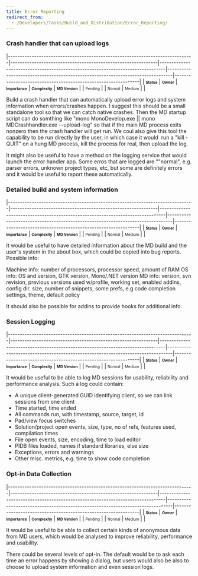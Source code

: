 ```yaml
---
title: Error Reporting
redirect_from:
  - /Developers/Tasks/Build_and_Distribution/Error_Reporting/
---
```


### Crash handler that can upload logs

<span> </span>

<span id="_task_a_ErrorReporting.CrashHandler"></span><span> </span>

|------------------------------------------------------------------------------|--------------------------------------------------------------|--------------------------------------------------------------------------------|--------------------------------------------------------------------------------|---------------------------------------------------------------|
| **<span style="font-size: x-small;">Status</span>**                          | **<span style="font-size: x-small;">Owner</span>**           | **<span style="font-size: x-small;">Importance</span>**                        | **<span style="font-size: x-small;">Complexity</span>**                        | **<span style="font-size: x-small;">MD Version</span>**       |
| <span class="task-status-Pending" style="font-size: x-small;">Pending</span> | <span class="task-owner" style="font-size: x-small;"></span> | <span class="task-importance-Normal" style="font-size: x-small;">Normal</span> | <span class="task-complexity-Medium" style="font-size: x-small;">Medium</span> | <span class="task-target" style="font-size: x-small;"></span> |

Build a crash handler that can automatically upload error logs and system information when errors/crashes happen. I suggest this should be a small standalone tool so that we can catch native crashes. Then the MD startup script can do somthing like "mono MonoDevelop.exe || mono MDCrashhandler.exe --upload-log" so that if the main MD process exits nonzero then the crash handler will get run. We coul also give this tool the capability to be run directly by the user, in which case it would  run a "kill -QUIT" on a hung MD process, kill the process for real, then upload the log.

It might also be useful to have a method on the logging service that would launch the error handler app. Some erros that are logged are ""normal", e.g. parser errors, unknown project types, etc, but some are definitely errors and it would be useful to report these automatically.

### Detailed build and system information

<span> </span>

<span id="_task_a_ErrorReporting.SystemInformation"></span><span> </span>

|------------------------------------------------------------------------------|--------------------------------------------------------------|--------------------------------------------------------------------------------|--------------------------------------------------------------------------------|---------------------------------------------------------------|
| **<span style="font-size: x-small;">Status</span>**                          | **<span style="font-size: x-small;">Owner</span>**           | **<span style="font-size: x-small;">Importance</span>**                        | **<span style="font-size: x-small;">Complexity</span>**                        | **<span style="font-size: x-small;">MD Version</span>**       |
| <span class="task-status-Pending" style="font-size: x-small;">Pending</span> | <span class="task-owner" style="font-size: x-small;"></span> | <span class="task-importance-Normal" style="font-size: x-small;">Normal</span> | <span class="task-complexity-Medium" style="font-size: x-small;">Medium</span> | <span class="task-target" style="font-size: x-small;"></span> |

It would be useful to have detailed information about the MD build and the user's system in the about box, which could be copied into bug reports. Possible info:

Machine info: number of processors, processor speed, amount of RAM
 OS info: OS and version, GTK version, Mono/.NET version
 MD info: version, svn revision, previous versions used w/profile, working set, enabled addins, config dir. size, number of snippets, some prefs, e.g code completion settings, theme, default policy

It should also be possible for addins to provide hooks for additional info.

### Session Logging

<span> </span>

<span id="_task_a_ErrorReporting.SessionLogging"></span><span> </span>

|------------------------------------------------------------------------------|--------------------------------------------------------------|--------------------------------------------------------------------------------|--------------------------------------------------------------------------------|---------------------------------------------------------------|
| **<span style="font-size: x-small;">Status</span>**                          | **<span style="font-size: x-small;">Owner</span>**           | **<span style="font-size: x-small;">Importance</span>**                        | **<span style="font-size: x-small;">Complexity</span>**                        | **<span style="font-size: x-small;">MD Version</span>**       |
| <span class="task-status-Pending" style="font-size: x-small;">Pending</span> | <span class="task-owner" style="font-size: x-small;"></span> | <span class="task-importance-Normal" style="font-size: x-small;">Normal</span> | <span class="task-complexity-Medium" style="font-size: x-small;">Medium</span> | <span class="task-target" style="font-size: x-small;"></span> |

It would be useful to be able to log MD sessions for usability, reliability and performance analysis. Such a log could contain:

- A unique client-generated GUID identifying client, so we can link sessions from one client
- Time started, time ended
- All commands run, with timestamp, source, target, id
- Pad/view focus switches
- Solution/project open events, size, type, no of refs, features used, compilation times
- File open events, size, encoding, time to load editor
- PIDB files loaded, names if standard libraries, else size
- Exceptions, errors and warnings
- Other misc. metrics, e.g. time to show code completion

### Opt-in Data Collection

<span> </span>

<span id="_task_a_ErrorReporting.DataCollection"></span><span> </span>

|------------------------------------------------------------------------------|--------------------------------------------------------------|--------------------------------------------------------------------------------|--------------------------------------------------------------------------------|---------------------------------------------------------------|
| **<span style="font-size: x-small;">Status</span>**                          | **<span style="font-size: x-small;">Owner</span>**           | **<span style="font-size: x-small;">Importance</span>**                        | **<span style="font-size: x-small;">Complexity</span>**                        | **<span style="font-size: x-small;">MD Version</span>**       |
| <span class="task-status-Pending" style="font-size: x-small;">Pending</span> | <span class="task-owner" style="font-size: x-small;"></span> | <span class="task-importance-Normal" style="font-size: x-small;">Normal</span> | <span class="task-complexity-Medium" style="font-size: x-small;">Medium</span> | <span class="task-target" style="font-size: x-small;"></span> |

It would be useful to be able to collect certain kinds of anonymous data from MD users, which would be analysed to improve reliability, performance and usability.

There could be several levels of opt-in. The default would be to ask each time an error happens by showing a dialog, but users would also be also to choose to upload system information and even session logs.


